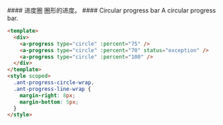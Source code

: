 <cn>
#### 进度圈
圈形的进度。
</cn>

<us>
#### Circular progress bar
A circular progress bar.
</us>

```html
<template>
  <div>
    <a-progress type="circle" :percent="75" />
    <a-progress type="circle" :percent="70" status="exception" />
    <a-progress type="circle" :percent="100" />
  </div>
</template>
<style scoped>
  .ant-progress-circle-wrap,
  .ant-progress-line-wrap {
    margin-right: 8px;
    margin-bottom: 5px;
  }
</style>
```
